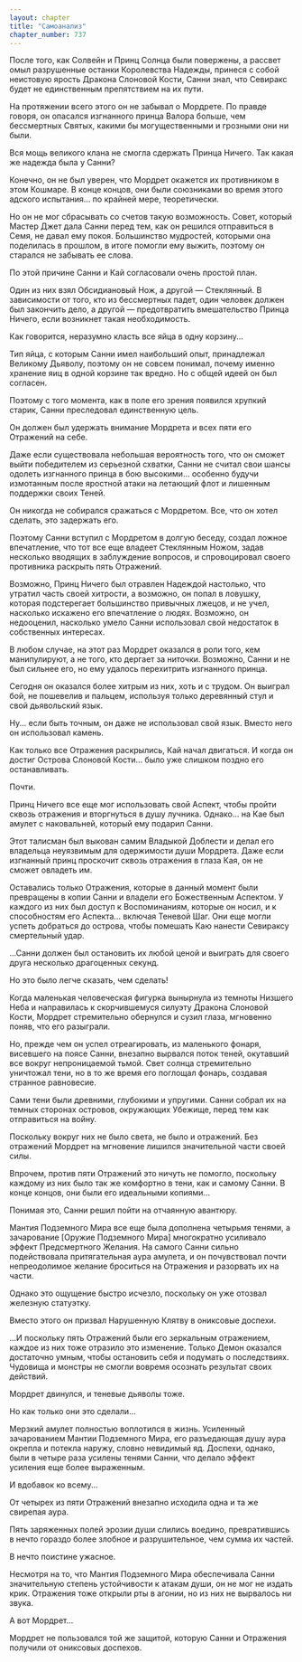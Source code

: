 ```yaml
---
layout: chapter
title: "Самоанализ"
chapter_number: 737
---
```


После того, как Солвейн и Принц Солнца были повержены, а рассвет омыл разрушенные останки Королевства Надежды, принеся с собой неистовую ярость Дракона Слоновой Кости, Санни знал, что Севиракс будет не единственным препятствием на их пути.

На протяжении всего этого он не забывал о Мордрете. По правде говоря, он опасался изгнанного принца Валора больше, чем бессмертных Святых, какими бы могущественными и грозными они ни были.

Вся мощь великого клана не смогла сдержать Принца Ничего. Так какая же надежда была у Санни?

Конечно, он не был уверен, что Мордрет окажется их противником в этом Кошмаре. В конце концов, они были союзниками во время этого адского испытания... по крайней мере, теоретически.

Но он не мог сбрасывать со счетов такую возможность. Совет, который Мастер Джет дала Санни перед тем, как он решился отправиться в Семя, не давал ему покоя. Большинство мудростей, которыми она поделилась в прошлом, в итоге помогли ему выжить, поэтому он старался не забывать ее слова.

По этой причине Санни и Кай согласовали очень простой план.

Один из них взял Обсидиановый Нож, а другой — Стеклянный. В зависимости от того, кто из бессмертных падет, один человек должен был закончить дело, а другой — предотвратить вмешательство Принца Ничего, если возникнет такая необходимость.

Как говорится, неразумно класть все яйца в одну корзину...

Тип яйца, с которым Санни имел наибольший опыт, принадлежал Великому Дьяволу, поэтому он не совсем понимал, почему именно хранение яиц в одной корзине так вредно. Но с общей идеей он был согласен.

Поэтому с того момента, как в поле его зрения появился хрупкий старик, Санни преследовал единственную цель.

Он должен был удержать внимание Мордрета и всех пяти его Отражений на себе.

Даже если существовала небольшая вероятность того, что он сможет выйти победителем из серьезной схватки, Санни не считал свои шансы одолеть изгнанного принца в бою высокими... особенно будучи измотанным после яростной атаки на летающий флот и лишенным поддержки своих Теней.

Он никогда не собирался сражаться с Мордретом. Все, что он хотел сделать, это задержать его.

Поэтому Санни вступил с Мордретом в долгую беседу, создал ложное впечатление, что тот все еще владеет Стеклянным Ножом, задав несколько вводящих в заблуждение вопросов, и спровоцировал своего противника раскрыть пять Отражений.

Возможно, Принц Ничего был отравлен Надеждой настолько, что утратил часть своей хитрости, а возможно, он попал в ловушку, которая подстерегает большинство привычных лжецов, и не учел, насколько искажено его впечатление о людях. Возможно, он недооценил, насколько умело Санни использовал свой недостаток в собственных интересах.

В любом случае, на этот раз Мордрет оказался в роли того, кем манипулируют, а не того, кто дергает за ниточки. Возможно, Санни и не был сильнее его, но ему удалось перехитрить изгнанного принца.

Сегодня он оказался более хитрым из них, хоть и с трудом. Он выиграл бой, не пошевелив и пальцем, используя только деревянный стул и свой дьявольский язык.

Ну... если быть точным, он даже не использовал свой язык. Вместо него он использовал камень.

Как только все Отражения раскрылись, Кай начал двигаться. И когда он достиг Острова Слоновой Кости... было уже слишком поздно его останавливать.

Почти.

Принц Ничего все еще мог использовать свой Аспект, чтобы пройти сквозь отражения и вторгнуться в душу лучника. Однако... на Кае был амулет с наковальней, который ему подарил Санни.

Этот талисман был выкован самим Владыкой Доблести и делал его владельца неуязвимым для одержимости души Мордрета. Даже если изгнанный принц проскочит сквозь отражения в глаза Кая, он не сможет овладеть им.

Оставались только Отражения, которые в данный момент были превращены в копии Санни и владели его Божественным Аспектом. У каждого из них был доступ к Воспоминаниям, которые он носил, и к способностям его Аспекта... включая Теневой Шаг. Они еще могли успеть добраться до острова, чтобы помешать Каю нанести Севираксу смертельный удар.

...Санни должен был остановить их любой ценой и выиграть для своего друга несколько драгоценных секунд.

Но это было легче сказать, чем сделать!

Когда маленькая человеческая фигурка вынырнула из темноты Низшего Неба и направилась к скорчившемуся силуэту Дракона Слоновой Кости, Мордрет стремительно обернулся и сузил глаза, мгновенно поняв, что его разыграли.

Но, прежде чем он успел отреагировать, из маленького фонаря, висевшего на поясе Санни, внезапно вырвался поток теней, окутавший все вокруг непроницаемой тьмой. Свет солнца стремительно уничтожал тени, но в то же время его поглощал фонарь, создавая странное равновесие.

Сами тени были древними, глубокими и упругими. Санни собрал их на темных сторонах островов, окружающих Убежище, перед тем как отправиться на войну.

Поскольку вокруг них не было света, не было и отражений. Без отражений Мордрет на мгновение лишился значительной части своей силы.

Впрочем, против пяти Отражений это ничуть не помогло, поскольку каждому из них было так же комфортно в тени, как и самому Санни. В конце концов, они были его идеальными копиями...

Понимая это, Санни решил пойти на отчаянную авантюру.

Мантия Подземного Мира все еще была дополнена четырьмя тенями, а зачарование [Оружие Подземного Мира] многократно усиливало эффект Предсмертного Желания. На самого Санни сильно подействовала притягательная аура амулета, и он почувствовал почти непреодолимое желание броситься на Отражения и разорвать их на части.

Однако это ощущение быстро исчезло, поскольку он уже отозвал железную статуэтку.

Вместо этого он призвал Нарушенную Клятву в ониксовые доспехи.

...И поскольку пять Отражений были его зеркальным отражением, каждое из них тоже отразило это изменение. Только Демон оказался достаточно умным, чтобы остановить себя и подумать о последствиях. Чудовища и монстры не смогли вовремя осознать результат своих действий.

Мордрет двинулся, и теневые дьяволы тоже.

Но как только они это сделали...

Мерзкий амулет полностью воплотился в жизнь. Усиленный зачарованием Мантии Подземного Мира, его разъедающая душу аура окрепла и потекла наружу, словно невидимый яд. Доспехи, однако, были в четыре раза усилены тенями Санни, что делало эффект усиления еще более выраженным.

И вдобавок ко всему...

От четырех из пяти Отражений внезапно исходила одна и та же свирепая аура.

Пять заряженных полей эрозии души слились воедино, превратившись в нечто гораздо более злобное и разрушительное, чем сумма их частей.

В нечто поистине ужасное.

Несмотря на то, что Мантия Подземного Мира обеспечивала Санни значительную степень устойчивости к атакам души, он не мог не издать крик. Отражения тоже открыли рты в агонии, но из них не вырвалось ни звука.

А вот Мордрет...

Мордрет не пользовался той же защитой, которую Санни и Отражения получили от ониксовых доспехов.